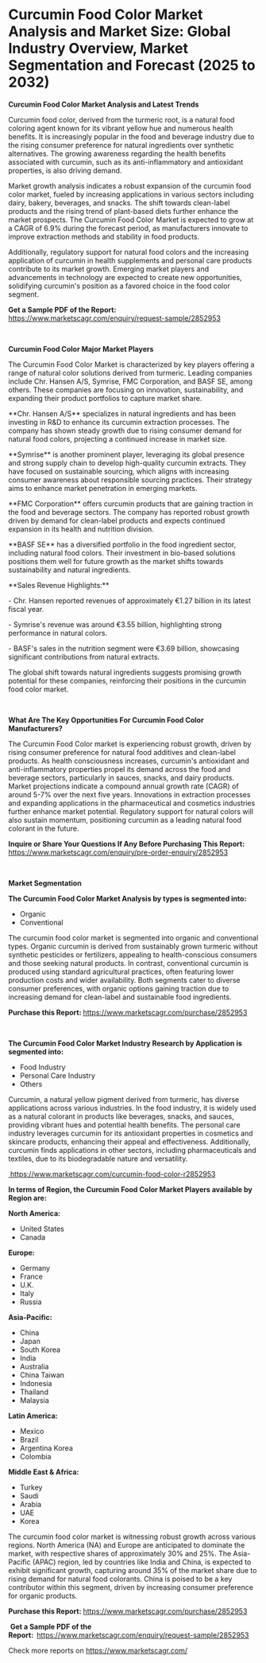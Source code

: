 <p><h1>Curcumin Food Color Market Analysis and Market Size: Global Industry Overview, Market Segmentation and Forecast (2025 to 2032)</h1></p><p><strong>Curcumin Food Color Market Analysis and Latest Trends</strong></p>
<p><p>Curcumin food color, derived from the turmeric root, is a natural food coloring agent known for its vibrant yellow hue and numerous health benefits. It is increasingly popular in the food and beverage industry due to the rising consumer preference for natural ingredients over synthetic alternatives. The growing awareness regarding the health benefits associated with curcumin, such as its anti-inflammatory and antioxidant properties, is also driving demand.</p><p>Market growth analysis indicates a robust expansion of the curcumin food color market, fueled by increasing applications in various sectors including dairy, bakery, beverages, and snacks. The shift towards clean-label products and the rising trend of plant-based diets further enhance the market prospects. The Curcumin Food Color Market is expected to grow at a CAGR of 6.9% during the forecast period, as manufacturers innovate to improve extraction methods and stability in food products.</p><p>Additionally, regulatory support for natural food colors and the increasing application of curcumin in health supplements and personal care products contribute to its market growth. Emerging market players and advancements in technology are expected to create new opportunities, solidifying curcumin's position as a favored choice in the food color segment.</p></p>
<p><strong>Get a Sample PDF of the Report:&nbsp;</strong> <a href="https://www.marketscagr.com/enquiry/request-sample/2852953?utm_campaign=3216&utm_medium=2&utm_source=Github&utm_content=ia&utm_term=11032025&utm_id=curcumin-food-color">https://www.marketscagr.com/enquiry/request-sample/2852953</a></p>
<p>&nbsp;</p>
<p><strong>Curcumin Food Color Major Market Players</strong></p>
<p><p>The Curcumin Food Color Market is characterized by key players offering a range of natural color solutions derived from turmeric. Leading companies include Chr. Hansen A/S, Symrise, FMC Corporation, and BASF SE, among others. These companies are focusing on innovation, sustainability, and expanding their product portfolios to capture market share.</p><p>**Chr. Hansen A/S** specializes in natural ingredients and has been investing in R&D to enhance its curcumin extraction processes. The company has shown steady growth due to rising consumer demand for natural food colors, projecting a continued increase in market size.</p><p>**Symrise** is another prominent player, leveraging its global presence and strong supply chain to develop high-quality curcumin extracts. They have focused on sustainable sourcing, which aligns with increasing consumer awareness about responsible sourcing practices. Their strategy aims to enhance market penetration in emerging markets.</p><p>**FMC Corporation** offers curcumin products that are gaining traction in the food and beverage sectors. The company has reported robust growth driven by demand for clean-label products and expects continued expansion in its health and nutrition division.</p><p>**BASF SE** has a diversified portfolio in the food ingredient sector, including natural food colors. Their investment in bio-based solutions positions them well for future growth as the market shifts towards sustainability and natural ingredients.</p><p>**Sales Revenue Highlights:** </p><p>- Chr. Hansen reported revenues of approximately €1.27 billion in its latest fiscal year.</p><p>- Symrise's revenue was around €3.55 billion, highlighting strong performance in natural colors.</p><p>- BASF's sales in the nutrition segment were €3.69 billion, showcasing significant contributions from natural extracts.</p><p>The global shift towards natural ingredients suggests promising growth potential for these companies, reinforcing their positions in the curcumin food color market.</p></p>
<p>&nbsp;</p>
<p><strong>What Are The Key Opportunities For Curcumin Food Color Manufacturers?</strong></p>
<p><p>The Curcumin Food Color market is experiencing robust growth, driven by rising consumer preference for natural food additives and clean-label products. As health consciousness increases, curcumin's antioxidant and anti-inflammatory properties propel its demand across the food and beverage sectors, particularly in sauces, snacks, and dairy products. Market projections indicate a compound annual growth rate (CAGR) of around 5-7% over the next five years. Innovations in extraction processes and expanding applications in the pharmaceutical and cosmetics industries further enhance market potential. Regulatory support for natural colors will also sustain momentum, positioning curcumin as a leading natural food colorant in the future.</p></p>
<p><strong>Inquire or Share Your Questions If Any Before Purchasing This Report:</strong> <a href="https://www.marketscagr.com/enquiry/pre-order-enquiry/2852953?utm_campaign=3216&utm_medium=2&utm_source=Github&utm_content=ia&utm_term=11032025&utm_id=curcumin-food-color">https://www.marketscagr.com/enquiry/pre-order-enquiry/2852953</a></p>
<p>&nbsp;</p>
<p><strong>Market Segmentation</strong></p>
<p><strong>The Curcumin Food Color Market Analysis by types is segmented into:</strong></p>
<p><ul><li>Organic</li><li>Conventional</li></ul></p>
<p><p>The curcumin food color market is segmented into organic and conventional types. Organic curcumin is derived from sustainably grown turmeric without synthetic pesticides or fertilizers, appealing to health-conscious consumers and those seeking natural products. In contrast, conventional curcumin is produced using standard agricultural practices, often featuring lower production costs and wider availability. Both segments cater to diverse consumer preferences, with organic options gaining traction due to increasing demand for clean-label and sustainable food ingredients.</p></p>
<p><strong>Purchase this Report:&nbsp;</strong><a href="https://www.marketscagr.com/purchase/2852953?utm_campaign=3216&utm_medium=2&utm_source=Github&utm_content=ia&utm_term=11032025&utm_id=curcumin-food-color">https://www.marketscagr.com/purchase/2852953</a></p>
<p>&nbsp;</p>
<p><strong>The Curcumin Food Color Market Industry Research by Application is segmented into:</strong></p>
<p><ul><li>Food Industry</li><li>Personal Care Industry</li><li>Others</li></ul></p>
<p><p>Curcumin, a natural yellow pigment derived from turmeric, has diverse applications across various industries. In the food industry, it is widely used as a natural colorant in products like beverages, snacks, and sauces, providing vibrant hues and potential health benefits. The personal care industry leverages curcumin for its antioxidant properties in cosmetics and skincare products, enhancing their appeal and effectiveness. Additionally, curcumin finds applications in other sectors, including pharmaceuticals and textiles, due to its biodegradable nature and versatility.</p></p>
<p><a href="https://www.marketscagr.com/curcumin-food-color-r2852953?utm_campaign=3216&utm_medium=2&utm_source=Github&utm_content=ia&utm_term=11032025&utm_id=curcumin-food-color">&nbsp;https://www.marketscagr.com/curcumin-food-color-r2852953</a></p>
<p><strong>In terms of Region, the Curcumin Food Color Market Players available by Region are:</strong></p>
<p>
    <p> <strong> North America: </strong>
        <ul>
            <li>United States</li>
            <li>Canada</li>
        </ul>
        </p> 
    <p> <strong> Europe: </strong>
        <ul>
            <li>Germany</li>
            <li>France</li>
            <li>U.K.</li>
            <li>Italy</li>
            <li>Russia</li>
        </ul>
        </p> 
    <p> <strong> Asia-Pacific: </strong>
        <ul>
            <li>China</li>
            <li>Japan</li>
            <li>South Korea</li>
            <li>India</li>
            <li>Australia</li>
            <li>China Taiwan</li>
            <li>Indonesia</li>
            <li>Thailand</li>
            <li>Malaysia</li>
        </ul>
        </p> 
    <p> <strong> Latin America: </strong>
        <ul>
            <li>Mexico</li>
            <li>Brazil</li>
            <li>Argentina Korea</li>
            <li>Colombia</li>
        </ul>
        </p> 
    <p> <strong> Middle East & Africa: </strong>
        <ul>
            <li>Turkey</li>
            <li>Saudi</li>
            <li>Arabia</li>
            <li>UAE</li>
            <li>Korea</li>
        </ul>
    </p>
    </p>
<p><p>The curcumin food color market is witnessing robust growth across various regions. North America (NA) and Europe are anticipated to dominate the market, with respective shares of approximately 30% and 25%. The Asia-Pacific (APAC) region, led by countries like India and China, is expected to exhibit significant growth, capturing around 35% of the market share due to rising demand for natural food colorants. China is poised to be a key contributor within this segment, driven by increasing consumer preference for organic products.</p></p>
<p><strong>Purchase this Report: </strong><a href="https://www.marketscagr.com/purchase/2852953?utm_campaign=3216&utm_medium=2&utm_source=Github&utm_content=ia&utm_term=11032025&utm_id=curcumin-food-color">https://www.marketscagr.com/purchase/2852953</a></p>
<p>&nbsp;<strong>Get a Sample PDF of the Report:&nbsp;&nbsp;</strong><a href="https://www.marketscagr.com/enquiry/request-sample/2852953?utm_campaign=3216&utm_medium=2&utm_source=Github&utm_content=ia&utm_term=11032025&utm_id=curcumin-food-color">https://www.marketscagr.com/enquiry/request-sample/2852953</a></p>
<p><strong></strong></p>
<p>Check more reports on <a href="https://www.marketscagr.com/?utm_campaign=3216&utm_medium=2&utm_source=Github&utm_content=ia&utm_term=11032025&utm_id=curcumin-food-color">https://www.marketscagr.com/</a></p>